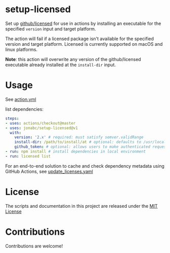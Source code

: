 # setup-licensed

Set up [github/licensed](https://github.com/github/licensed) for use in actions by installing an executable for the specified `version` input and target platform.

The action will fail if a licensed package isn't available for the specified version and target platform.  Licensed is currently supported on macOS and linux platforms.

**Note**: this action will overwrite any version of the github/licensed executable already installed at the `install-dir` input.

# Usage

See [action.yml](action.yml)

list dependencies:
```yaml
steps:
- uses: actions/checkout@master
- uses: jonabc/setup-licensed@v1
  with:
    version: '2.x' # required: must satisfy semver.validRange
    install-dir: /path/to/install/at # optional: defaults to /usr/local/bin
    github_token: # optional: allows users to make authenticated requests to GitHub's APIs
- run: npm install # install dependencies in local environment
- run: licensed list
```

For an end-to-end solution to cache and check dependency metadata using GitHub Actions, see [update_licenses.yaml](.github/workflows/update_licenses.yaml)

# License

The scripts and documentation in this project are released under the [MIT License](LICENSE)

# Contributions

Contributions are welcome!
